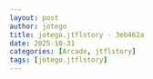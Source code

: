 ```yaml
---
layout: post
author: jotego
title: jotego.jtflstory - 3eb462a
date: 2025-10-31
categories: [Arcade, jtflstory]
tags: [jotego.jtflstory]
---
```


